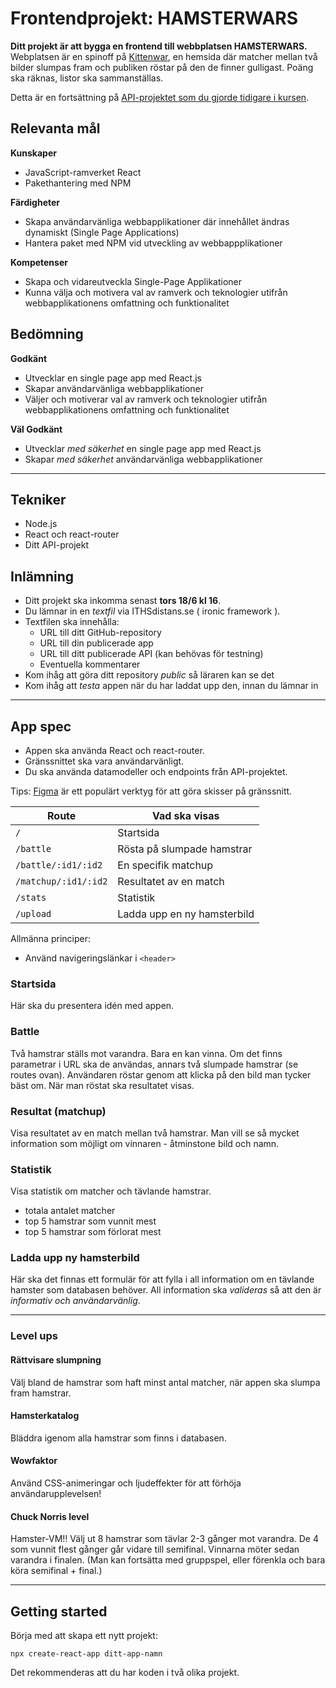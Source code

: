 # Frontendprojekt: HAMSTERWARS
**Ditt projekt är att bygga en frontend till webbplatsen HAMSTERWARS.**
Webplatsen är en spinoff på [Kittenwar](http://www.kittenwar.com), en hemsida där matcher mellan två bilder slumpas fram och publiken röstar på den de finner gulligast. Poäng ska räknas, listor ska sammanställas.

Detta är en fortsättning på [API-projektet som du gjorde tidigare i kursen](https://github.com/johankivi/hamsterwars).

## Relevanta mål

**Kunskaper**
- JavaScript-ramverket React
- Pakethantering med NPM

**Färdigheter**
- Skapa användarvänliga webbapplikationer där innehållet ändras dynamiskt (Single
Page Applications)
- Hantera paket med NPM vid utveckling av webbappplikationer

**Kompetenser**
- Skapa och vidareutveckla Single-Page Applikationer
- Kunna välja och motivera val av ramverk och teknologier utifrån webbapplikationens omfattning och funktionalitet

## Bedömning
**Godkänt**
- Utvecklar en single page app med React.js
- Skapar användarvänliga webbapplikationer
- Väljer och motiverar val av ramverk och teknologier utifrån webbapplikationens omfattning och
funktionalitet

**Väl Godkänt**
- Utvecklar *med säkerhet* en single page app med React.js
- Skapar *med säkerhet* användarvänliga webbapplikationer

---

## Tekniker
- Node.js
- React och react-router
- Ditt API-projekt

## Inlämning
- Ditt projekt ska inkomma senast **tors 18/6 kl 16**.
- Du lämnar in en *textfil* via ITHSdistans.se ( ironic framework ).
- Textfilen ska innehålla:
    - URL till ditt GitHub-repository
    - URL till din publicerade app
    - URL till ditt publicerade API (kan behövas för testning)
    - Eventuella kommentarer
- Kom ihåg att göra ditt repository *public* så läraren kan se det
- Kom ihåg att *testa* appen när du har laddat upp den, innan du lämnar in

---

## App spec
- Appen ska använda React och react-router.
- Gränssnittet ska vara användarvänligt.
- Du ska använda datamodeller och endpoints från API-projektet.

Tips: [Figma](https://www.figma.com/) är ett populärt verktyg för att göra skisser på gränssnitt.

|Route|Vad ska visas|
---|---
|`/`|Startsida
|`/battle`|Rösta på slumpade hamstrar
|`/battle/:id1/:id2`|En specifik matchup
|`/matchup/:id1/:id2`|Resultatet av en match
|`/stats`|Statistik
|`/upload`|Ladda upp en ny hamsterbild

Allmänna principer:
- Använd navigeringslänkar i `<header>`


### Startsida
Här ska du presentera idén med appen.

### Battle
Två hamstrar ställs mot varandra. Bara en kan vinna. Om det finns parametrar i URL ska de användas, annars två slumpade hamstrar (se routes ovan). Användaren röstar genom att klicka på den bild man tycker bäst om. När man röstat ska resultatet visas.

### Resultat (matchup)
Visa resultatet av en match mellan två hamstrar. Man vill se så mycket information som möjligt om vinnaren - åtminstone bild och namn.

### Statistik
Visa statistik om matcher och tävlande hamstrar.
- totala antalet matcher
- top 5 hamstrar som vunnit mest
- top 5 hamstrar som förlorat mest

### Ladda upp ny hamsterbild
Här ska det finnas ett formulär för att fylla i all information om en tävlande hamster som databasen behöver. All information ska *valideras* så att den är *informativ och användarvänlig*.

---

### Level ups

#### Rättvisare slumpning
Välj bland de hamstrar som haft minst antal matcher, när appen ska slumpa fram hamstrar.

#### Hamsterkatalog
Bläddra igenom alla hamstrar som finns i databasen.

#### Wowfaktor
Använd CSS-animeringar och ljudeffekter för att förhöja användarupplevelsen!

#### Chuck Norris level
Hamster-VM!! Välj ut 8 hamstrar som tävlar 2-3 gånger mot varandra. De 4 som vunnit flest gånger går vidare till semifinal. Vinnarna möter sedan varandra i finalen. (Man kan fortsätta med gruppspel, eller förenkla och bara köra semifinal + final.)

---

## Getting started
Börja med att skapa ett nytt projekt:
```
npx create-react-app ditt-app-namn
```
Det rekommenderas att du har koden i två olika projekt.
